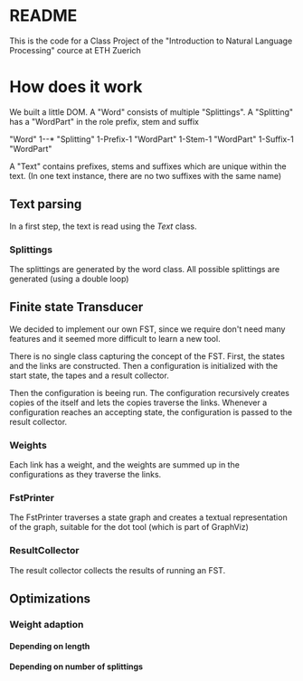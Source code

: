 # README

This is the code for a Class Project of the "Introduction to Natural Language Processing" cource at ETH Zuerich

# How does it work
We built a little DOM. A "Word" consists of multiple "Splittings". A "Splitting" has a "WordPart" in the role
prefix, stem and suffix

"Word" 1--* "Splitting" 1-Prefix-1 "WordPart"
                    	1-Stem-1 "WordPart"
                    	1-Suffix-1 "WordPart"

A "Text" contains prefixes, stems and suffixes which are unique within the text. (In one text instance,
there are no two suffixes with the same name)


## Text parsing

In a first step, the text is read using the *Text* class.

### Splittings

The splittings are generated by the word class. All possible splittings are generated
(using a double loop)

## Finite state Transducer

We decided to implement our own FST, since we require don't need many features and it seemed
more difficult to learn a new tool.

There is no single class capturing the concept of the FST. First, the states and the links are 
constructed. Then a configuration is initialized with the start state, the tapes and a result collector.

Then the configuration is beeing run. The configuration recursively creates copies of the itself
and lets the copies traverse the links. Whenever a configuration reaches an accepting state, the 
configuration is passed to the result collector.  
 
### Weights
Each link has a weight, and the weights are summed up in the configurations as they traverse the links.

### FstPrinter
The FstPrinter traverses a state graph and creates a textual representation of the graph, suitable
for the dot tool (which is part of GraphViz)

### ResultCollector
The result collector collects the results of running an FST. 

## Optimizations

### Weight adaption

#### Depending on length

#### Depending on number of splittings
